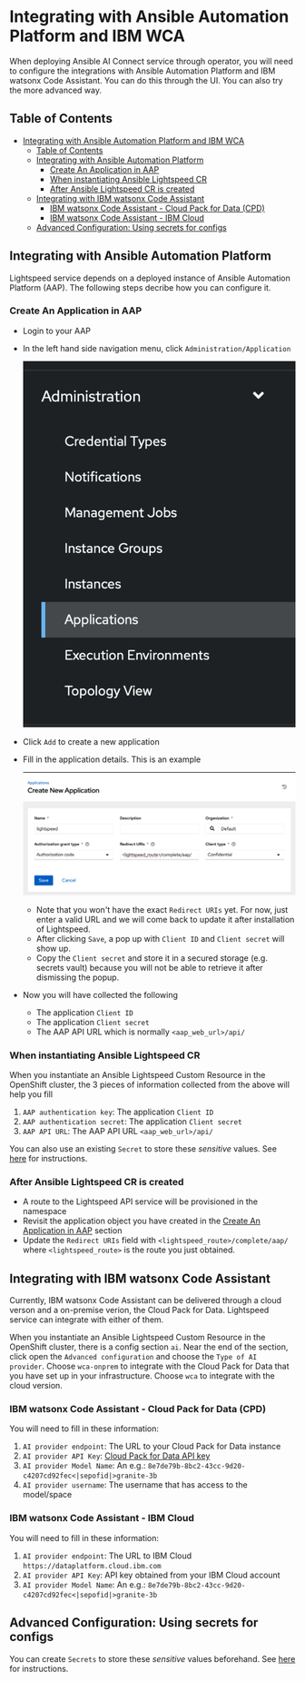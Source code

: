 # Integrating with Ansible Automation Platform and IBM WCA

When deploying Ansible AI Connect service through operator, you will need to configure the integrations with Ansible Automation Platform and IBM watsonx Code Assistant. You can do this through the UI.  You can also try the more advanced way.

## Table of Contents
- [Integrating with Ansible Automation Platform and IBM WCA](#integrating-with-ansible-automation-platform-and-ibm-wca)
  - [Table of Contents](#table-of-contents)
  - [Integrating with Ansible Automation Platform](#integrating-with-ansible-automation-platform)
    - [Create An Application in AAP](#create-an-application-in-aap)
    - [When instantiating Ansible Lightspeed CR](#when-instantiating-ansible-lightspeed-cr)
    - [After Ansible Lightspeed CR is created](#after-ansible-lightspeed-cr-is-created)
  - [Integrating with IBM watsonx Code Assistant](#integrating-with-ibm-watsonx-code-assistant)
    - [IBM watsonx Code Assistant - Cloud Pack for Data (CPD)](#ibm-watsonx-code-assistant---cloud-pack-for-data-cpd)
    - [IBM watsonx Code Assistant - IBM Cloud](#ibm-watsonx-code-assistant---ibm-cloud)
  - [Advanced Configuration: Using secrets for configs](#advanced-configuration-using-secrets-for-configs)


## Integrating with Ansible Automation Platform

Lightspeed service depends on a deployed instance of Ansible Automation Platform (AAP).  The following steps decribe how you can configure it.

### Create An Application in AAP

* Login to your AAP
* In the left hand side navigation menu, click `Administration/Application`

  ![Administration/Application](images/aap-applications.png)
  
* Click `Add` to create a new application
* Fill in the application details. This is an example
  
  ![an example](images/aap-create-application.png)
  * Note that you won't have the exact `Redirect URIs` yet. For now, just enter a valid URL and we will come back to update it after installation of Lightspeed.
  * After clicking `Save`, a pop up with `Client ID` and `Client secret` will show up.
  * Copy the `Client secret` and store it in a secured storage (e.g. secrets vault) because you will not be able to retrieve it after dismissing the popup.
* Now you will have collected the following
  * The application `Client ID` 
  * The application `Client secret` 
  * The AAP API URL which is normally `<aap_web_url>/api/`


### When instantiating Ansible Lightspeed CR

When you instantiate an Ansible Lightspeed Custom Resource in the OpenShift cluster, the 3 pieces of information collected from the above will help you fill
1. `AAP authentication key`: The application `Client ID`
2. `AAP authentication secret`: The application `Client secret`
3. `AAP API URL`: The AAP API URL `<aap_web_url>/api/`

You can also use an existing `Secret` to store these _sensitive_ values. See [here](using-external-configuration-secrets.md#authentication-secret) for instructions.

### After Ansible Lightspeed CR is created

* A route to the Lightspeed API service will be provisioned in the namespace
* Revisit the application object you have created in the [Create An Application in AAP](create-an-application-in-aap) section
* Update the `Redirect URIs` field with `<lightspeed_route>/complete/aap/` where `<lightspeed_route>` is the route you just obtained.

## Integrating with IBM watsonx Code Assistant

Currently, IBM watsonx Code Assistant can be delivered through a cloud verson and a on-premise verion, the Cloud Pack for Data.  Lightspeed service can integrate with either of them.

When you instantiate an Ansible Lightspeed Custom Resource in the OpenShift cluster, there is a config section `ai`.  Near the end of the section, click open the `Advanced configuration` and choose the `Type of AI provider`.  Choose `wca-onprem` to integrate with the Cloud Pack for Data that you have set up in your infrastructure.  Choose `wca` to integrate with the cloud version.


### IBM watsonx Code Assistant - Cloud Pack for Data (CPD)

You will need to fill in these information:

1. `AI provider endpoint`: The URL to your Cloud Pack for Data instance 
2. `AI provider API Key`: [Cloud Pack for Data API key](https://www.ibm.com/docs/en/cloud-paks/cp-data/4.8.x?topic=steps-generating-api-keys) 
3. `AI provider Model Name`: An e.g.: `8e7de79b-8bc2-43cc-9d20-c4207cd92fec<|sepofid|>granite-3b`
4. `AI provider username`: The username that has access to the model/space

### IBM watsonx Code Assistant - IBM Cloud

You will need to fill in these information:

1. `AI provider endpoint`: The URL to IBM Cloud `https://dataplatform.cloud.ibm.com`
2. `AI provider API Key`: API key obtained from your IBM Cloud account
3. `AI provider Model Name`: An e.g.: `8e7de79b-8bc2-43cc-9d20-c4207cd92fec<|sepofid|>granite-3b`

## Advanced Configuration: Using secrets for configs

You can create `Secrets` to store these _sensitive_ values beforehand. See [here](using-external-configuration-secrets.md#model-service-secret) for instructions.
